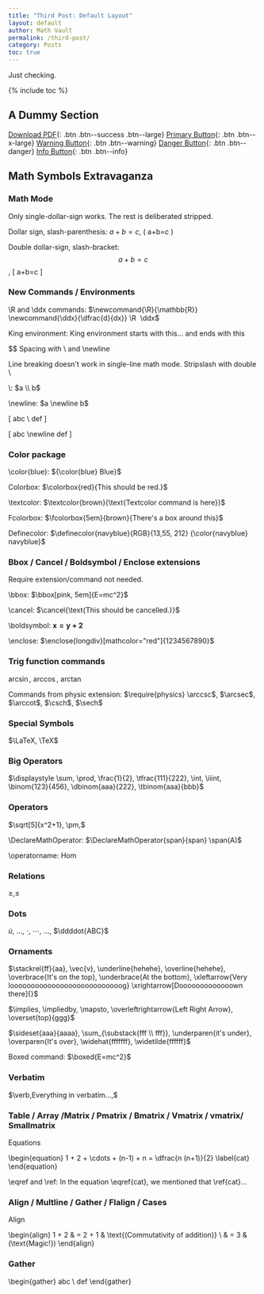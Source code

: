 ```yaml
---
title: "Third Post: Default Layout"
layout: default
author: Math Vault
permalink: /third-post/
category: Posts
toc: true
---
```


Just checking.

{% include toc %}

## A Dummy Section

[Download PDF](#){: .btn .btn--success .btn--large} [Primary Button](#){: .btn .btn--x-large} [Warning Button](#){: .btn .btn--warning} [Danger Button](#){: .btn .btn--danger} [Info Button](#){: .btn .btn--info}

## Math Symbols Extravaganza

### Math Mode

Only single-dollar-sign works. The rest is deliberated stripped.

Dollar sign, slash-parenthesis: $a+b=c$, \( a+b=c \)

Double dollar-sign, slash-bracket: $$a+b=c$$, \[ a+b=c \] 

### New Commands / Environments

\R and \ddx commands: $\newcommand{\R}{\mathbb{R}} \newcommand{\ddx}{\dfrac{d}{dx}} \R  \ddx$

King environment: $\newenvironment{king}{\text{King environment starts with this}}{\text{... and ends with this}} \begin{king}\end{king}$

$$ Spacing with \\ and \newline

Line breaking doesn't work in single-line math mode. Stripslash with double \

\\: $a \\ b$

\newline: $a \newline b$

\[ abc \\ def \]

\[ abc \newline def \]

### Color package

\color{blue}: ${\color{blue} Blue}$

Colorbox: $\colorbox{red}{This should be red.}$

\textcolor: $\textcolor{brown}{\text{Textcolor command is here}}$

Fcolorbox: $\fcolorbox{5em}{brown}{There's a box around this}$

Definecolor: $\definecolor{navyblue}{RGB}{13,55, 212} {\color{navyblue} navyblue}$

### Bbox / Cancel / Boldsymbol / Enclose extensions

Require extension/command not needed.

\bbox: $\bbox[pink, 5em]{E=mc^2}$

\cancel: $\cancel{\text{This should be cancelled.}}$

\boldsymbol: $\boldsymbol{x=y+2}$

\enclose: $\enclose{longdiv}[mathcolor="red"]{1234567890}$

### Trig function commands

$\arcsin$, $\arccos$, $\arctan$

Commands from physic extension: $\require{physics} \arccsc$, $\arcsec$, $\arccot$, $\csch$, $\sech$

### Special Symbols

$\LaTeX, \TeX$

### Big Operators

$\displaystyle \sum, \prod, \frac{1}{2}, \tfrac{111}{222}, \int, \iiint, \binom{123}{456}, \dbinom{aaa}{222}, \tbinom{aaa}{bbb}$

### Operators

$\sqrt[5]{x^2+1}, \pm,$

\DeclareMathOperator: $\DeclareMathOperator{span}{span} \span(A)$

\operatorname: $\operatorname{Hom}$

### Relations

$\ge, \le$

### Dots

$\dot{u}$, $\dots$, $\cdot$, $\cdots$, $\ldots$, $\ddddot{ABC}$

### Ornaments

$\stackrel{ff}{aa}, \vec{v}, \underline{hehehe}, \overline{hehehe}, \overbrace{It's on the top}, \underbrace{At the bottom}, \xleftarrow{Very looooooooooooooooooooooooooog} \xrightarrow[Dooooooooooooown there]{}$

$\implies, \impliedby, \mapsto, \overleftrightarrow{Left Right Arrow}, \overset{top}{ggg}$

$\sideset{aaa}{aaaa}, \sum_{\substack{fff \\ fff}}, \underparen{it's under}, \overparen{It's over}, \widehat{fffffff}, \widetilde{ffffff}$

Boxed command: $\boxed{E=mc^2}$

### Verbatim

$\verb,Everything in verbatim...,$

### Table / Array /Matrix / Pmatrix / Bmatrix / Vmatrix / vmatrix/ Smallmatrix
Equations

\begin{equation} 1 + 2 + \cdots + (n-1) + n = \dfrac{n (n+1)}{2} \label{cat} \end{equation}

\eqref and \ref: In the equation \eqref{cat}, we mentioned that \ref{cat}...

### Align / Multline / Gather / Flalign / Cases
Align

\begin{align} 1 + 2 & = 2 + 1 & \text{(Commutativity of addition)} \\ & = 3 & (\text{Magic!}) \end{align}

### Gather

\begin{gather} abc \\ def \end{gather}


